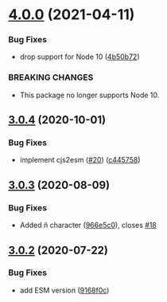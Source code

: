 # [4.0.0](https://github.com/homer0/parserror/compare/3.0.4...4.0.0) (2021-04-11)


### Bug Fixes

* drop support for Node 10 ([4b50b72](https://github.com/homer0/parserror/commit/4b50b7221d0509d30bb1232ab2cdf4958d1664b4))


### BREAKING CHANGES

* This package no longer supports Node 10.

## [3.0.4](https://github.com/homer0/parserror/compare/3.0.3...3.0.4) (2020-10-01)


### Bug Fixes

* implement cjs2esm ([#20](https://github.com/homer0/parserror/issues/20)) ([c445758](https://github.com/homer0/parserror/commit/c445758a68dd5f824f77aaae75b17bcf2eddc720))

## [3.0.3](https://github.com/homer0/parserror/compare/3.0.2...3.0.3) (2020-08-09)


### Bug Fixes

* Added ñ character ([966e5c0](https://github.com/homer0/parserror/commit/966e5c04d1159e6efb38ff5d36ef97e2999b7aea)), closes [#18](https://github.com/homer0/parserror/issues/18)

## [3.0.2](https://github.com/homer0/parserror/compare/3.0.1...3.0.2) (2020-07-22)


### Bug Fixes

* add ESM version ([9168f0c](https://github.com/homer0/parserror/commit/9168f0c564f7a092b5ba780d608032e5df39c930))
